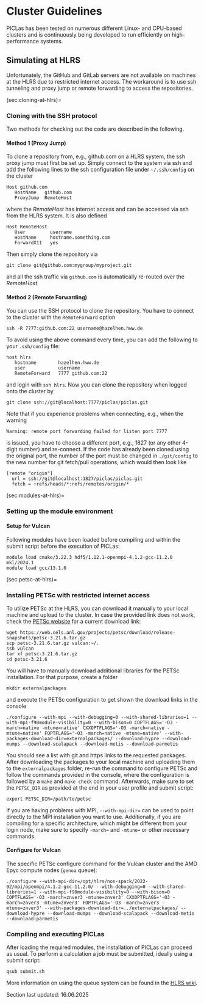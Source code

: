# Cluster Guidelines

PICLas has been tested on numerous different Linux- and CPU-based clusters and is continuously being developed to run efficiently on
high-performance systems.

## Simulating at HLRS

Unfortunately, the GitHub and GitLab servers are not available on machines at the HLRS due to
restricted internet access. The workaround is to use ssh tunneling and proxy jump or remote forwarding to access
the repositories.

(sec:cloning-at-hlrs)=
### Cloning with the SSH protocol

Two methods for checking out the code are described in the following.

#### Method 1 (Proxy Jump)
To clone a repository from, e.g., github.com on a HLRS system, the ssh proxy jump must first be set up. Simply connect to
the system via ssh and add the following lines to the ssh configuration file under `~/.ssh/config` on the cluster

    Host github.com
       HostName   github.com
       ProxyJump  RemoteHost

where the *RemoteHost* has internet access and can be accessed via ssh from the HLRS system. It is also defined

    Host RemoteHost
       User         username
       HostName     hostname.something.com
       ForwardX11   yes

Then simply clone the repository via

    git clone git@github.com:mygroup/myproject.git

and all the ssh traffic via `github.com` is automatically re-routed over the *RemoteHost*.

#### Method 2 (Remote Forwarding)

You can use the SSH protocol to clone the repository. You have to connect to the cluster with the `RemoteForward` option

    ssh -R 7777:github.com:22 username@hazelhen.hww.de

To avoid using the above command every time, you can add the following to your `.ssh/config` file:

    host hlrs
       hostname        hazelhen.hww.de
       user            username
       RemoteForward   7777 github.com:22

and login with `ssh hlrs`. Now you can clone the repository when logged onto the cluster by

    git clone ssh://git@localhost:7777/piclas/piclas.git

Note that if you experience problems when connecting, e.g., when the warning

    Warning: remote port forwarding failed for listen port 7777

is issued,
you have to choose a different port, e.g., 1827 (or any other 4-digit number) and re-connect.
If the code has already been cloned using the original port, the number of the port must be changed
in `./git/config` to the new number for git fetch/pull operations, which would then look like

    [remote "origin"]
      url = ssh://git@localhost:1827/piclas/piclas.git
      fetch = +refs/heads/*:refs/remotes/origin/*


(sec:modules-at-hlrs)=
### Setting up the module environment

#### Setup for Vulcan

Following modules have been loaded before compiling and within the submit script before the execution of PICLas:

    module load cmake/3.22.3 hdf5/1.12.1-openmpi-4.1.2-gcc-11.2.0 mkl/2024.1
    module load gcc/13.1.0

(sec:petsc-at-hlrs)=
### Installing PETSc with restricted internet access

To utilize PETSc at the HLRS, you can download it manually to your local machine and upload to the cluster. In case the provided link does not work, check the [PETSc website](https://petsc.org/release/install/download/#doc-download) for a current download link:

    wget https://web.cels.anl.gov/projects/petsc/download/release-snapshots/petsc-3.21.6.tar.gz
    scp petsc-3.21.6.tar.gz vulcan:~/.
    ssh vulcan
    tar xf petsc-3.21.6.tar.gz
    cd petsc-3.21.6

You will have to manually download additional libraries for the PETSc installation. For that purpose, create a folder

    mkdir externalpackages

and execute the PETSc configuration to get shown the download links in the console

    ./configure --with-mpi --with-debugging=0 --with-shared-libraries=1 --with-mpi-f90module-visibility=0 --with-bison=0 COPTFLAGS='-O3 -march=native -mtune=native' CXXOPTFLAGS='-O3 -march=native -mtune=native' FOPTFLAGS='-O3 -march=native -mtune=native' --with-packages-download-dir=externalpackages/ --download-hypre --download-mumps --download-scalapack --download-metis --download-parmetis

You should see a list with git and https links to the requested packages. After downloading the packages to your local machine and uploading them to the `externalpackages` folder, re-run the command to configure PETSc and follow the commands provided in the console, where the configuration is followed by a `make` and `make check` command. Afterwards, make sure to set the `PETSC_DIR` as provided at the end in your user profile and submit script:

    export PETSC_DIR=/path/to/petsc

If you are having problems with MPI, `--with-mpi-dir=` can be used to point directly to the MPI installation you want to use. Additionally, if you are compiling for a specific architecture, which might be different from your login node, make sure to specify `-march=` and `-mtune=` or other necessary commands.

#### Configure for Vulcan

The specific PETSc configure command for the Vulcan cluster and the AMD Epyc compute nodes (`genoa` queue):

    ./configure --with-mpi-dir=/opt/hlrs/non-spack/2022-02/mpi/openmpi/4.1.2-gcc-11.2.0/ --with-debugging=0 --with-shared-libraries=1 --with-mpi-f90module-visibility=0 --with-bison=0 COPTFLAGS='-O3 -march=znver3 -mtune=znver3' CXXOPTFLAGS='-O3 -march=znver3 -mtune=znver3' FOPTFLAGS='-O3 -march=znver3 -mtune=znver3' --with-packages-download-dir=../externalpackages/ --download-hypre --download-mumps --download-scalapack --download-metis --download-parmetis

### Compiling and executing PICLas

After loading the required modules, the installation of PICLas can proceed as usual. To perform a calculation a job must be submitted, ideally using a submit script:

    qsub submit.sh

More information on using the queue system can be found in the [HLRS wiki](https://kb.hlrs.de/platforms/index.php/Platforms).

Section last updated: 16.06.2025
